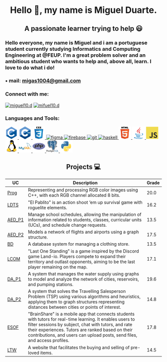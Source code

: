 <h1 align="center">Hello 👋, my name is Miguel Duarte.</h1>
<h2 align = "center" >A passionate learner trying to help 😃</h2>

<h3 >Hello everyone, my name is Miguel and i am a portuguese student currently studying Informatics and Computing Engineering at @FEUP. I'm a great problem solver and an ambitious student who wants to help and, above all, learn. I love to do what i do!
</h3>
<h3>• mail: <a href="mailto:migas1004@gmail.com">migas1004@gmail.com</a></h3>


<h3 \*align="center*/">Connect with me:</h3>
<p \*align="center"*/>
<a href="http://linkedin.com/in/miguel-duarte-ab23b92b3" target="blank"><img align="center" src="https://raw.githubusercontent.com/rahuldkjain/github-profile-readme-generator/master/src/images/icons/Social/linked-in-alt.svg" alt="miguel10.d" height="30" width="40" /></a>
<a href="https://instagram.com/miguel10.d" target="blank"><img align="center" src="https://raw.githubusercontent.com/rahuldkjain/github-profile-readme-generator/master/src/images/icons/Social/instagram.svg" alt="mifuel10.d" height="30" width="40" /></a>
</p>

<h3 \*align="center"*/>Languages and Tools:</h3>
<p \*align="center"*/> <a href="https://www.cprogramming.com/" target="_blank" rel="noreferrer"> <img src="https://raw.githubusercontent.com/devicons/devicon/master/icons/c/c-original.svg" alt="c" width="40" height="40"/> </a> <a href="https://www.w3schools.com/cpp/" target="_blank" rel="noreferrer"> <img src="https://raw.githubusercontent.com/devicons/devicon/master/icons/cplusplus/cplusplus-original.svg" alt="cplusplus" width="40" height="40"/> </a> <a href="https://www.w3schools.com/css/" target="_blank" rel="noreferrer"> <img src="https://raw.githubusercontent.com/devicons/devicon/master/icons/css3/css3-original-wordmark.svg" alt="css3" width="40" height="40"/> </a> <a href="https://www.figma.com/" target="_blank" rel="noreferrer"> <img src="https://www.vectorlogo.zone/logos/figma/figma-icon.svg" alt="figma" width="40" height="40"/> </a> <a href="https://firebase.google.com/" target="_blank" rel="noreferrer"> <img src="https://www.vectorlogo.zone/logos/firebase/firebase-icon.svg" alt="firebase" width="40" height="40"/> </a> <a href="https://git-scm.com/" target="_blank" rel="noreferrer"> <img src="https://www.vectorlogo.zone/logos/git-scm/git-scm-icon.svg" alt="git" width="40" height="40"/> </a> <a href="https://www.haskell.org/" target="_blank" rel="noreferrer"> <img src="https://upload.wikimedia.org/wikipedia/commons/1/1c/Haskell-Logo.svg" alt="haskell" width="40" height="40"/> </a> <a href="https://www.w3.org/html/" target="_blank" rel="noreferrer"> <img src="https://raw.githubusercontent.com/devicons/devicon/master/icons/html5/html5-original-wordmark.svg" alt="html5" width="40" height="40"/> </a> <a href="https://www.java.com" target="_blank" rel="noreferrer"> <img src="https://raw.githubusercontent.com/devicons/devicon/master/icons/java/java-original.svg" alt="java" width="40" height="40"/> </a> <a href="https://developer.mozilla.org/en-US/docs/Web/JavaScript" target="_blank" rel="noreferrer"> <img src="https://raw.githubusercontent.com/devicons/devicon/master/icons/javascript/javascript-original.svg" alt="javascript" width="40" height="40"/> </a> <a href="https://www.linux.org/" target="_blank" rel="noreferrer"> <img src="https://raw.githubusercontent.com/devicons/devicon/master/icons/linux/linux-original.svg" alt="linux" width="40" height="40"/> </a> <a href="https://www.mysql.com/" target="_blank" rel="noreferrer"> <img src="https://raw.githubusercontent.com/devicons/devicon/master/icons/mysql/mysql-original-wordmark.svg" alt="mysql" width="40" height="40"/> </a> <a href="https://www.php.net" target="_blank" rel="noreferrer"> <img src="https://raw.githubusercontent.com/devicons/devicon/master/icons/php/php-original.svg" alt="php" width="40" height="40"/> </a> <a href="https://www.postgresql.org" target="_blank" rel="noreferrer"> <img src="https://raw.githubusercontent.com/devicons/devicon/master/icons/postgresql/postgresql-original-wordmark.svg" alt="postgresql" width="40" height="40"/> </a> <a href="https://www.python.org" target="_blank" rel="noreferrer"> <img src="https://raw.githubusercontent.com/devicons/devicon/master/icons/python/python-original.svg" alt="python" width="40" height="40"/> </a> </p>

<h2 align="center">
  Projects 💻
 
</h2>
<div align="center">

| UC   | Description                                                                                                                                                   | Grade |
|------|---------------------------------------------------------------------------------------------------------------------------------------------------------------|-------------|
| [Prog](https://github.com/tommyvercetti10/PROG) | Representing and processing RGB color images using C++, with each RGB channel allocated 8 bits. | 20.0 |
| [LDTS](https://github.com/tommyvercetti10/LDTS) | "El Pablito" is an action shoot ‘em up survival game with roguelite elements. | 16.2 |
| [AED_P1](https://github.com/tommyvercetti10/AED_P1) | Manage school schedules, allowing the manipulation of information related to students, classes, curricular units (UCs), and schedule change requests. | 13.5 |
| [AED_P2](https://github.com/tommyvercetti10/AED_P2) | Models a network of flights and airports using a graph structure. | 17.5 |
| [BD](https://github.com/tommyvercetti10/BD) | A database system for managing a clothing store. | 13.5 |
| [LCOM](https://github.com/tommyvercetti10/LCOM) | "Last One Standing" is a game inspired by the Discord game Land-io. Players compete to expand their territory and outlast opponents, aiming to be the last player remaining on the map.  | 17.1 |
| [DA_P1](https://github.com/tommyvercetti10/DA_P1) | A system that manages the water supply using graphs to model and analyze the network of cities, reservoirs, and pumping stations. | 19.6 |
| [DA_P2](https://github.com/tommyvercetti10/DA_P2) | A system that solves the Travelling Salesperson Problem (TSP) using various algorithms and heuristics, applying them to graph structures representing distances between cities or points of interest. | 14.8 |
| [ESOF](https://github.com/tommyvercetti10/ESOF) | "BrainShare" is a mobile app that connects students with tutors for real-time learning. It enables users to filter sessions by subject, chat with tutors, and rate their experiences. Tutors are ranked based on their contributions, and users can upload posts, send files, and access profiles. | 17.8 |
| [LTW](https://github.com/tommyvercetti10/LTW) | A website that facilitates the buying and selling of pre-loved items. | 14.5 |



</div>




<!--
**tommyvercetti10/tommyvercetti10** is a ✨ _special_ ✨ repository because its `README.md` (this file) appears on your GitHub profile.

Here are some ideas to get you started:

- 🔭 I’m currently working on ...
- 🌱 I’m currently learning ...
- 👯 I’m looking to collaborate on ...
- 🤔 I’m looking for help with ...
- 💬 Ask me about ...
- 📫 How to reach me: ...
- 😄 Pronouns: ...
- ⚡ Fun fact: ...
-->

